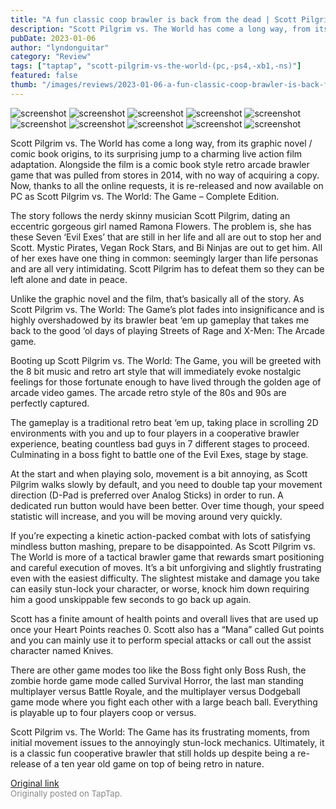 ```yaml
---
title: "A fun classic coop brawler is back from the dead | Scott Pilgrim vs The World: The Game - Review"
description: "Scott Pilgrim vs. The World has come a long way, from its graphic novel / comic book origins, to its surprising jump to a charming live action film adaptation. Alongside the film is a comic book style retro arcade brawler game that was pulled from stores in 2014, with no way of acquiring a copy. Now, thanks to all the online requests, it is re-released and now available on PC as Scott Pilgrim vs. The World: The Game – Complete Edition."
pubDate: 2023-01-06
author: "lyndonguitar"
category: "Review"
tags: ["taptap", "scott-pilgrim-vs-the-world-(pc,-ps4,-xb1,-ns)"]
featured: false
thumb: "/images/reviews/2023-01-06-a-fun-classic-coop-brawler-is-back-from-the-dead--scott-pilgrim-vs-the-world-the-game---r-0.avif"
---
```


<div class="gallery">
  <img src="/images/reviews/2023-01-06-a-fun-classic-coop-brawler-is-back-from-the-dead--scott-pilgrim-vs-the-world-the-game---r-0.avif" alt="screenshot" />
  <img src="/images/reviews/2023-01-06-a-fun-classic-coop-brawler-is-back-from-the-dead--scott-pilgrim-vs-the-world-the-game---r-1.avif" alt="screenshot" />
  <img src="/images/reviews/2023-01-06-a-fun-classic-coop-brawler-is-back-from-the-dead--scott-pilgrim-vs-the-world-the-game---r-2.avif" alt="screenshot" />
  <img src="/images/reviews/2023-01-06-a-fun-classic-coop-brawler-is-back-from-the-dead--scott-pilgrim-vs-the-world-the-game---r-3.avif" alt="screenshot" />
  <img src="/images/reviews/2023-01-06-a-fun-classic-coop-brawler-is-back-from-the-dead--scott-pilgrim-vs-the-world-the-game---r-4.avif" alt="screenshot" />
  <img src="/images/reviews/2023-01-06-a-fun-classic-coop-brawler-is-back-from-the-dead--scott-pilgrim-vs-the-world-the-game---r-5.avif" alt="screenshot" />
  <img src="/images/reviews/2023-01-06-a-fun-classic-coop-brawler-is-back-from-the-dead--scott-pilgrim-vs-the-world-the-game---r-6.avif" alt="screenshot" />
  <img src="/images/reviews/2023-01-06-a-fun-classic-coop-brawler-is-back-from-the-dead--scott-pilgrim-vs-the-world-the-game---r-7.avif" alt="screenshot" />
  <img src="/images/reviews/2023-01-06-a-fun-classic-coop-brawler-is-back-from-the-dead--scott-pilgrim-vs-the-world-the-game---r-8.avif" alt="screenshot" />
  <img src="/images/reviews/2023-01-06-a-fun-classic-coop-brawler-is-back-from-the-dead--scott-pilgrim-vs-the-world-the-game---r-9.avif" alt="screenshot" />
</div>

Scott Pilgrim vs. The World has come a long way, from its graphic novel / comic book origins, to its surprising jump to a charming live action film adaptation. Alongside the film is a comic book style retro arcade brawler game that was pulled from stores in 2014, with no way of acquiring a copy. Now, thanks to all the online requests, it is re-released and now available on PC as Scott Pilgrim vs. The World: The Game – Complete Edition.

The story follows the nerdy skinny musician Scott Pilgrim, dating an eccentric gorgeous girl named Ramona Flowers. The problem is, she has these Seven ‘Evil Exes’ that are still in her life and all are out to stop her and Scott. Mystic Pirates, Vegan Rock Stars, and Bi Ninjas are out to get him. All of her exes have one thing in common: seemingly larger than life personas and are all very intimidating. Scott Pilgrim has to defeat them so they can be left alone and date in peace.

Unlike the graphic novel and the film, that’s basically all of the story. As Scott Pilgrim vs. The World: The Game’s plot fades into insignificance and is highly overshadowed by its brawler beat ‘em up gameplay that takes me back to the good ‘ol days of playing Streets of Rage and X-Men: The Arcade game.

Booting up Scott Pilgrim vs. The World: The Game, you will be greeted with the 8 bit music and retro art style that will immediately evoke nostalgic feelings for those fortunate enough to have lived through the golden age of arcade video games. The arcade retro style of the 80s and 90s are perfectly captured.

The gameplay is a traditional retro beat ‘em up, taking place in scrolling 2D environments with you and up to four players in a cooperative brawler experience, beating countless bad guys in 7 different stages to proceed. Culminating in a boss fight to battle one of the Evil Exes, stage by stage.

At the start and when playing solo, movement is a bit annoying, as Scott Pilgrim walks slowly by default, and you need to double tap your movement direction (D-Pad is preferred over Analog Sticks) in order to run. A dedicated run button would have been better. Over time though, your speed statistic will increase, and you will be moving around very quickly.

If you’re expecting a kinetic action-packed combat with lots of satisfying mindless button mashing, prepare to be disappointed. As Scott Pilgrim vs. The World is more of a tactical brawler game that rewards smart positioning and careful execution of moves. It’s a bit unforgiving and slightly frustrating even with the easiest difficulty. The slightest mistake and damage you take can easily stun-lock your character, or worse, knock him down requiring him a good unskippable few seconds to go back up again.

Scott has a finite amount of health points and overall lives that are used up once your Heart Points reaches 0. Scott also has a “Mana” called Gut points and you can mainly use it to perform special attacks or call out the assist character named Knives.

There are other game modes too like the Boss fight only Boss Rush, the  zombie horde game mode called Survival Horror, the last man standing multiplayer versus Battle Royale, and the multiplayer versus Dodgeball game mode where you fight each other with a large beach ball. Everything is playable up to four players coop or versus.

Scott Pilgrim vs. The World: The Game has its frustrating moments, from initial movement issues to the annoyingly stun-lock mechanics. Ultimately, it is a classic fun cooperative brawler that still holds up despite being a re-release of a ten year old game on top of being retro in nature.

[Original link](https://www.taptap.io/post/4109617)<br><span style="font-size: 0.95em; color: #888;">Originally posted on TapTap.</span>
